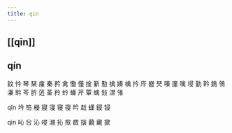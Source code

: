 ```yaml
---
title: qin
---
```


## [[qīn]]
## qín
鈫
忴
琴
琹
瘽
秦
矜
禽
懄
慬
捦
斳
懃
擒
嫀
檎
扲
庈
嶜
珡
嗪
廑
噙
埐
勤
靲
鵭
鳹
溱
耹
芩
肣
菦
菳
矝
蚙
螓
芹
覃
蠄
鈙
澿
雂



















qǐn
坅
笉
梫
寢
寖
寝
寑
昑
赾
螼
鋟
锓






qìn
吣
吢
沁
唚
瀙
抋
揿
菣
搇
藽
寴
撳

